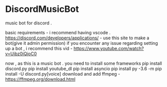# DiscordMusicBot
music bot for discord .

basic requirements - 
i recommend having vscode .
https://discord.com/developers/applications/ - use this site to make a bot(give it admin permission)
if you encounter any issue regarding setting up a bot , i recommend this vid - 
https://www.youtube.com/watch?v=Uibz0iQjoC0

now , as this is a music bot . you need to install some frameworks 
pip install discord.py
pip install youtube_dl
pip install asyncio
pip install 
py -3.6 -m pip install -U discord.py[voice]
download and add ffmpeg - https://ffmpeg.org/download.html
